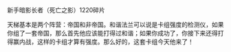 新手暗影长者（死亡之影）1220碎片


天梯基本是两个阵营：帝国和非帝国。和谐法兰可以说是卡组强度的检测仪，如果你组了一套帝国，那么首先他应该能打得过和谐；如果你成功了，你接下来还得打得赢内战，这样的卡组才算有强度。那么好的，这套卡组今天他来了！